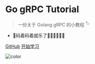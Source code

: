 # Go gRPC Tutorial

> 一份关于 Golang gRPC 的小教程 <sup>🏷</sup>

- 🚚码着码着就乐了🚌🚌🚌🚌🚌🚌


[GitHub](https://github.com/jergoo/go-grpc-tutorial)
[开始学习](#gRPC)

![color](#2fc4b2)

